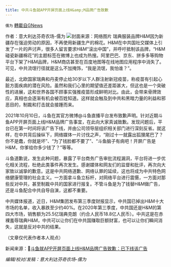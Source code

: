 ```yaml
---
title: 中共斗鱼就APP开屏页面上线H&amp;M品牌广告致歉
---
```

`儒为` [轉載自GNews](https://gnews.org/zh-hans/1585006/)

作者：意大利达芬奇农场-儒为
![](https://assets.gnews.org/wp-content/uploads/2021/10/斗鱼道歉.jpeg)封面来源：网络图片
瑞典服装品牌H&M因为新疆存在强迫劳动的原因，不再使用新疆生产的棉花。H&M在中共国社交媒体上引发了一片的声讨声，很多人留言要求H&M“滚出中国”，并呼吁抵制该品牌，“H&M碰瓷新疆棉花”的主题标签在微博上也成为热搜。阿里巴巴、京东、拼多多等购物平台下架了H&M品牌，H&M商店甚至在百度地图等在线地图应用程序中消失了。可见，中共流氓行径就是这么不加掩饰，“我是流氓，我怕谁？”。

最近，北欧国家瑞典和丹麦停止给30岁以下人群注射新冠疫苗，称疫苗有引起心脏方面疾病的潜在风险。虽然和我们心里的期望值还差距甚大，但这也是一个突破性的进展，这和世界各国不顾事实强推疫苗形成鲜明对比。由此，会带来骨牌效应，真相也会逐渐有机会被百姓知道。这样就会触及到中共和黑暗力量的利益和邪恶目的，制裁和打击就会接踵而来。

2021年10月10日，斗鱼在其官方微博@斗鱼直播平台发布致歉声明。针对近期斗鱼APP开屏页面上线H&M品牌广告事宜，在此向大家真诚致歉。发现问题后，平台已在第一时间将该广告下线，并由公司领导层组织相关部门进行深刻反省。就这样，在中共背后操纵下，网络媒体一片讨伐之声，“刚过十一就露出狐狸尾巴了？你不是蠢，你就是坏”、“为了钱脸都不要了”、“斗鱼脑子有病吧！开屏广告是H&M，你爹给你多少钱了？”等等。

斗鱼道歉说，发生此种问题，暴露了平台商务广告审批流程漏洞，平台将进一步优化相关流程，杜绝此类事件再次发生。感谢媒体和网友们的监督和批评，再次向大家致以诚挚的歉意。这是中共网络道歉、网络认罪的延续，这也将成为中共特色网络健康管理的社会主义。一方面拿斗鱼立标杆，对网络平台进行震慑，一方面对那些反对中共，甚至制裁中共的国家进行报复。不管斗鱼是为了钱替H&M做广告，还是斗鱼配合中共自导自演，这都不重要。

中共媒体报道，近日，H&M集团发布第三季度财报显示，中共国已掉出H&M十大市场的名单，收入暴跌至少约40%。在2020年第三季度，中共国还是H&M的第四大市场，销售额为25.5亿瑞典克朗（约合人民币18.8亿人民币）。中共这是在赤裸羞辱瑞典H&M，中共可以让你们在中共国赚取巨额财富，也可以让你们瞬间消失，这就是反对中共的结果。

（文章仅代表作者本人观点）

新闻来源：🔗[斗鱼就APP开屏页面上线H&M品牌广告致歉：已下线该广告](https://news.cctv.com/2021/10/10/ARTI3TelaL1xQEQMLrEAzGjc211010.shtml?spm=C94212.P4YnMod9m2uD.ENPMkWvfnaiV.141)

*编辑/校对/发稿：意大利达芬奇农场-儒为*

